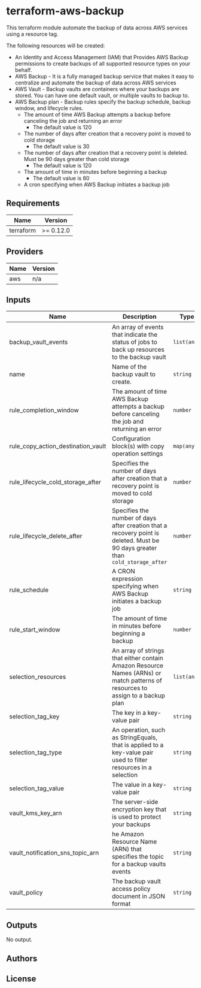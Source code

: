 # terraform-aws-backup

This terraform module automate the backup of data across AWS services using a resource tag.

The following resources will be created:
 - An Identity and Access Management (IAM) that Provides AWS Backup permissions to create backups of all supported resource types on your behalf.
 - AWS Backup - It is a fully managed backup service that makes it easy to centralize and automate the backup of data across AWS services
 - AWS Vault - Backup vaults are containers where your backups are stored. You can have one default vault, or multiple vaults to backup to.
 - AWS Backup plan - Backup rules specify the backup schedule, backup window, and lifecycle rules.
     - The amount of time AWS Backup attempts a backup before canceling the job and returning an error
        - The default value is 120
     - The number of days after creation that a recovery point is moved to cold storage
        - The default value is 30
     - The number of days after creation that a recovery point is deleted. Must be 90 days greater than cold storage
        - The default value is 120
     - The amount of time in minutes before beginning a backup
        - The default value is 60
     - A cron specifying when AWS Backup initiates a backup job

<!--- BEGIN_TF_DOCS --->

## Requirements

| Name | Version |
|------|---------|
| terraform | >= 0.12.0 |

## Providers

| Name | Version |
|------|---------|
| aws | n/a |

## Inputs

| Name | Description | Type | Default | Required |
|------|-------------|------|---------|:--------:|
| backup\_vault\_events | An array of events that indicate the status of jobs to back up resources to the backup vault | `list(any)` | <pre>[<br>  "BACKUP_JOB_FAILED",<br>  "COPY_JOB_FAILED"<br>]</pre> | no |
| name | Name of the backup vault to create. | `string` | `""` | no |
| rule\_completion\_window | The amount of time AWS Backup attempts a backup before canceling the job and returning an error | `number` | `120` | no |
| rule\_copy\_action\_destination\_vault | Configuration block(s) with copy operation settings | `map(any)` | `{}` | no |
| rule\_lifecycle\_cold\_storage\_after | Specifies the number of days after creation that a recovery point is moved to cold storage | `number` | `30` | no |
| rule\_lifecycle\_delete\_after | Specifies the number of days after creation that a recovery point is deleted. Must be 90 days greater than `cold_storage_after` | `number` | `120` | no |
| rule\_schedule | A CRON expression specifying when AWS Backup initiates a backup job | `string` | `null` | no |
| rule\_start\_window | The amount of time in minutes before beginning a backup | `number` | `60` | no |
| selection\_resources | An array of strings that either contain Amazon Resource Names (ARNs) or match patterns of resources to assign to a backup plan | `list(any)` | `[]` | no |
| selection\_tag\_key | The key in a key-value pair | `string` | `"Backup"` | no |
| selection\_tag\_type | An operation, such as StringEquals, that is applied to a key-value pair used to filter resources in a selection | `string` | `"STRINGEQUALS"` | no |
| selection\_tag\_value | The value in a key-value pair | `string` | `"true"` | no |
| vault\_kms\_key\_arn | The server-side encryption key that is used to protect your backups | `string` | `null` | no |
| vault\_notification\_sns\_topic\_arn | he Amazon Resource Name (ARN) that specifies the topic for a backup vaults events | `string` | `""` | no |
| vault\_policy | The backup vault access policy document in JSON format | `string` | `""` | no |

## Outputs

No output.

<!--- END_TF_DOCS --->

## Authors

## License
